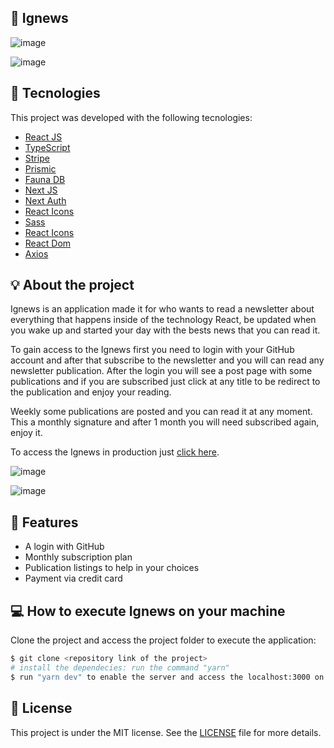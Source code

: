 ## 🔖 Ignews
![image](https://user-images.githubusercontent.com/56702492/181936939-d0c7ffcc-c06d-4d67-b9c6-1cfa9c6ebd2e.png)

![image](https://user-images.githubusercontent.com/56702492/181936929-751b41c7-9eeb-4213-913c-ae53b5ede0d8.png)


## 🔧 Tecnologies

This project was developed with the following tecnologies:

- [React JS](https://reactjs.org)
- [TypeScript](https://www.typescriptlang.org/)
- [Stripe](https://stripe.com/br)
- [Prismic](https://prismic.io/lp/headless-content-management-system-brand?account_id=4897815674&campaign_id=17056096067&group_id=137191804778&ad_id=600073397511&placement&keyword_id=kwd-337563623412&network=g&matchtype=e&utm_device=c&utm_term=prismic&utm_campaign=Europe_en_Search_Brand&utm_source=adwords&utm_medium=ppc&utm_content=Core&hsa_acc=4897815674&hsa_cam=17056096067&hsa_grp=137191804778&hsa_ad=600073397511&hsa_src=g&hsa_tgt=kwd-337563623412&hsa_kw=prismic&hsa_mt=e&hsa_net=adwords&hsa_ver=3&gclid=CjwKCAjwrZOXBhACEiwA0EoRDzCjghHKuVx6QJ2puEq3_5KQcbvm2EHlMc-MkS8dxN_IZBz90g3giBoCaBEQAvD_BwE)
- [Fauna DB](https://fauna.com/)
- [Next JS](https://nextjs.org/)
- [Next Auth](https://next-auth.js.org/)
- [React Icons](https://react-icons.github.io/react-icons/)
- [Sass](https://sass-lang.com/)
- [React Icons](https://react-icons.github.io/react-icons/)
- [React Dom](https://pt-br.reactjs.org/docs/react-dom.html)
- [Axios](https://axios-http.com/ptbr/docs/intro)


## 💡 About the project 
Ignews is an application made it for who wants to read a newsletter about everything that happens inside of the technology React, be updated when you wake up and started your day with the bests news that you can read it. 

To gain access to the Ignews first you need to login with your GitHub account and after that subscribe to the newsletter and you will can read any newsletter publication. After the login you will see a post page with some publications and if you are subscribed just click at any title to be redirect to the publication and enjoy your reading.

Weekly some publications are posted and you can read it at any moment. This a monthly signature and after 1 month you will need subscribed again, enjoy it.

To access the Ignews in production just <a href="https://ignews-three-sepia.vercel.app/">click here<a>.
  
![image](https://user-images.githubusercontent.com/56702492/181937702-14ccde7a-485f-471c-adda-24e0c0a55df8.png)

![image](https://user-images.githubusercontent.com/56702492/181943574-88ab42bc-a236-4f60-93e7-4d37b9ff1231.png)

## 🚀 Features
<ul>
  <li>
    A login with GitHub
  </li>
  <li>
    Monthly subscription plan
  </li>
  <li>
    Publication listings to help in your choices
  </li>
  <li>
    Payment via credit card
  </li>
</ul>

## 💻 How to execute Ignews on your machine

Clone the project and access the project folder to execute the application:

```bash
$ git clone <repository link of the project>
# install the dependecies: run the command "yarn"
$ run "yarn dev" to enable the server and access the localhost:3000 on your browser
```


## 📝 License

This project is under the MIT license. See the [LICENSE](LICENSE.md) file for more details.
